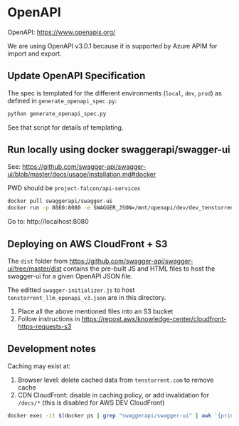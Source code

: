# OpenAPI

OpenAPI: https://www.openapis.org/

We are using OpenAPI v3.0.1 because it is supported by Azure APIM for import and export.

## Update OpenAPI Specification

The spec is templated for the different environments (`local`, `dev`, `prod`) as defined in `generate_openapi_spec.py`:
```bash
python generate_openapi_spec.py
```

See that script for details of templating.

## Run locally using docker swaggerapi/swagger-ui

See: https://github.com/swagger-api/swagger-ui/blob/master/docs/usage/installation.md#docker

PWD should be `project-falcon/api-services`

```bash
docker pull swaggerapi/swagger-ui
docker run -p 8080:8080 -e SWAGGER_JSON=/mnt/openapi/dev/dev_tenstorrent_llm_openapi_v3.json -v $PWD/docs/openapi:/mnt/openapi swaggerapi/swagger-ui
```

Go to: http://localhost:8080

## Deploying on AWS CloudFront + S3

The `dist` folder from https://github.com/swagger-api/swagger-ui/tree/master/dist
contains the pre-built JS and HTML files to host the swagger-ui for a given OpenAPI JSON file.

The editted `swagger-initializer.js` to host `tenstorrent_llm_openapi_v3.json` are in this directory.

1. Place all the above mentioned files into an S3 bucket
2. Follow instructions in https://repost.aws/knowledge-center/cloudfront-https-requests-s3

## Development notes

Caching may exist at:
1. Browser level: delete cached data from `tenstorrent.com` to remove cache
2. CDN CloudFront: disable in caching policy, or add invalidation for `/docs/*` (this is disabled for AWS DEV CloudFront)


```bash
docker exec -it $(docker ps | grep "swaggerapi/swagger-ui" | awk '{print $1}') sh
```